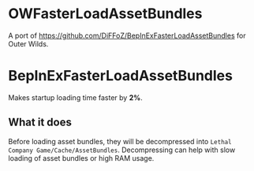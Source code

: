 # OWFasterLoadAssetBundles

A port of https://github.com/DiFFoZ/BepInExFasterLoadAssetBundles for Outer Wilds.

# BepInExFasterLoadAssetBundles
Makes startup loading time faster by **2%**.

## What it does
Before loading asset bundles, they will be decompressed into `Lethal Company Game/Cache/AssetBundles`. Decompressing can help with slow loading of asset bundles or high RAM usage.
